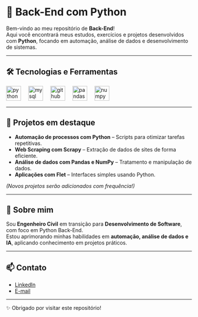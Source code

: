# 🐍 Back-End com Python

Bem-vindo ao meu repositório de **Back-End**!  
Aqui você encontrará meus estudos, exercícios e projetos desenvolvidos com **Python**, focando em automação, análise de dados e desenvolvimento de sistemas.

---

## 🛠️ Tecnologias e Ferramentas

<div align="left">
  <img src="https://cdn.jsdelivr.net/gh/devicons/devicon/icons/python/python-original.svg" height="40" alt="python logo" />
  <img width="12" />
  <img src="https://cdn.jsdelivr.net/gh/devicons/devicon/icons/mysql/mysql-original.svg" height="40" alt="mysql logo" />
  <img width="12" />
  <img src="https://cdn.jsdelivr.net/gh/devicons/devicon/icons/github/github-original.svg" height="40" alt="github logo" />
  <img width="12" />
  <img src="https://cdn.jsdelivr.net/gh/devicons/devicon/icons/pandas/pandas-original.svg" height="40" alt="pandas logo" />
  <img width="12" />
  <img src="https://cdn.jsdelivr.net/gh/devicons/devicon/icons/numpy/numpy-original.svg" height="40" alt="numpy logo" />
  <img width="12" />
</div>

---

## 📂 Projetos em destaque

- **Automação de processos com Python** – Scripts para otimizar tarefas repetitivas.  
- **Web Scraping com Scrapy** – Extração de dados de sites de forma eficiente.  
- **Análise de dados com Pandas e NumPy** – Tratamento e manipulação de dados.  
- **Aplicações com Flet** – Interfaces simples usando Python.  

*(Novos projetos serão adicionados com frequência!)*

---

## 🌱 Sobre mim

Sou **Engenheiro Civil** em transição para **Desenvolvimento de Software**, com foco em Python Back-End.  
Estou aprimorando minhas habilidades em **automação, análise de dados e IA**, aplicando conhecimento em projetos práticos.

---

## 📫 Contato

- [LinkedIn](https://www.linkedin.com/in/felipe-de-lima-passarelli-6099362a0/)  
- [E-mail](mailto:seuemail@exemplo.com)  

---
✨ Obrigado por visitar este repositório!
